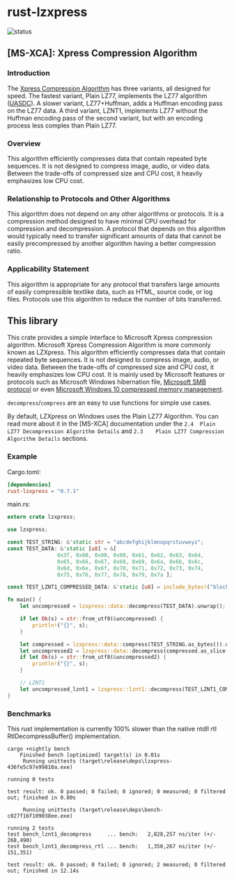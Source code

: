 # rust-lzxpress
![status](https://github.com/comaeio/rust-lzxpress/actions/workflows/rust.yml/badge.svg)

## [MS-XCA]: Xpress Compression Algorithm
### Introduction
The [Xpress Compression Algorithm](https://docs.microsoft.com/en-us/openspecs/windows_protocols/ms-xca/a8b7cb0a-92a6-4187-a23b-5e14273b96f8) has three variants, all designed for speed.
The fastest variant, Plain LZ77, implements the LZ77 algorithm ([UASDC](https://go.microsoft.com/fwlink/?LinkId=90549)).
A slower variant, LZ77+Huffman, adds a Huffman encoding pass on the LZ77 data.
A third variant, LZNT1, implements LZ77 without the Huffman encoding pass of the second variant,
but with an encoding process less complex than Plain LZ77.
### Overview
This algorithm efficiently compresses data that contain repeated byte sequences. It is not designed to compress image, audio, or video data. Between the trade-offs of compressed size and CPU cost, it heavily emphasizes low CPU cost.
### Relationship to Protocols and Other Algorithms
This algorithm does not depend on any other algorithms or protocols. It is a compression method designed to have minimal CPU overhead for compression and decompression. A protocol that depends on this algorithm would typically need to transfer significant amounts of data that cannot be easily precompressed by another algorithm having a better compression ratio.
### Applicability Statement
This algorithm is appropriate for any protocol that transfers large amounts of easily compressible textlike data, such as HTML, source code, or log files. Protocols use this algorithm to reduce the number of bits transferred.

## This library
This crate provides a simple interface to Microsoft Xpress compression algorithm.  Microsoft Xpress Compression Algorithm is more commonly known
as LZXpress. This algorithm efficiently compresses data that contain repeated byte sequences. It is not designed to
compress image, audio, or video data. Between the trade-offs of compressed size and CPU cost, it
heavily emphasizes low CPU cost. It is mainly used by Microsoft features or protocols such as Microsoft Windows hibernation file, [Microsoft SMB protocol](https://ftp.samba.org/pub/unpacked/samba_master/lib/compression/lzxpress.c)
or even [Microsoft Windows 10 compressed memory management](https://www.fireeye.com/content/dam/fireeye-www/blog/pdfs/finding-evil-in-windows-10-compressed-memory-wp.pdf).

`decompress`/`compress` are an easy to use functions for simple use cases.

By default, LZXpress on Windows uses the Plain LZ77 Algorithm. You can read more about it in the [MS-XCA] documentation under the `2.4	Plain LZ77 Decompression Algorithm Details` and `2.3	Plain LZ77 Compression Algorithm Details` sections.

### Example ###
Cargo.toml:
```toml
[dependencies]
rust-lzxpress = "0.7.1"
```
main.rs:
```Rust
extern crate lzxpress;

use lzxpress;

const TEST_STRING: &'static str = "abcdefghijklmnopqrstuvwxyz";
const TEST_DATA: &'static [u8] = &[ 
                0x3f, 0x00, 0x00, 0x00, 0x61, 0x62, 0x63, 0x64,
                0x65, 0x66, 0x67, 0x68, 0x69, 0x6a, 0x6b, 0x6c,
                0x6d, 0x6e, 0x6f, 0x70, 0x71, 0x72, 0x73, 0x74,
                0x75, 0x76, 0x77, 0x78, 0x79, 0x7a ];

const TEST_LZNT1_COMPRESSED_DATA: &'static [u8] = include_bytes!("block1.compressed.bin");

fn main() {
    let uncompressed = lzxpress::data::decompress(TEST_DATA).unwrap();

    if let Ok(s) = str::from_utf8(&uncompressed) {
        println!("{}", s);
    }

    let compressed = lzxpress::data::compress(TEST_STRING.as_bytes()).unwrap();
    let uncompressed2 = lzxpress::data::decompress(compressed.as_slice()).unwrap();
    if let Ok(s) = str::from_utf8(&uncompressed2) {
        println!("{}", s);
    }

    // LZNT1
    let uncompressed_lznt1 = lzxpress::lznt1::decompress(TEST_LZNT1_COMPRESSED_DATA).unwrap();
}
```

### Benchmarks
This rust implementation is currently 100% slower than the native ntdll rtl RtlDecompressBuffer() implementation.

```
cargo +nightly bench
    Finished bench [optimized] target(s) in 0.01s
     Running unittests (target\release\deps\lzxpress-436fe5c97e99810a.exe)

running 0 tests

test result: ok. 0 passed; 0 failed; 0 ignored; 0 measured; 0 filtered out; finished in 0.00s

     Running unittests (target\release\deps\bench-c027f16f109038ee.exe)

running 2 tests
test bench_lznt1_decompress     ... bench:   2,828,257 ns/iter (+/- 268,490)
test bench_lznt1_decompress_rtl ... bench:   1,350,267 ns/iter (+/- 151,351)

test result: ok. 0 passed; 0 failed; 0 ignored; 2 measured; 0 filtered out; finished in 12.14s
```